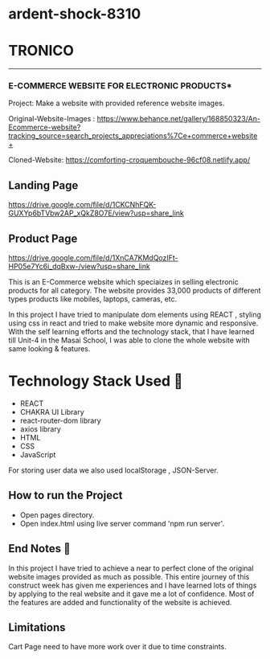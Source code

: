 # ardent-shock-8310

# TRONICO

-----
### E-COMMERCE WEBSITE FOR ELECTRONIC PRODUCTS* 

Project: Make a website with provided reference website images.

Original-Website-Images : https://www.behance.net/gallery/168850323/An-Ecommerce-website?tracking_source=search_projects_appreciations%7Ce+commerce+website+

Cloned-Website: https://comforting-croquembouche-96cf08.netlify.app/ 


## Landing Page
https://drive.google.com/file/d/1CKCNhFQK-GUXYp6bTVbw2AP_xQkZ8O7E/view?usp=share_link
## Product Page
https://drive.google.com/file/d/1XnCA7KMdQozIFt-HP05e7Yc6i_dqBxw-/view?usp=share_link

This is an E-Commerce website which speciaizes in selling electronic products for all  category. The website provides 33,000 products of different types products like mobiles, laptops, cameras, etc.

In this project I have tried to manipulate dom elements using REACT , styling using css in react and tried to make website more dynamic and responsive. With the self learning efforts and the technology stack, that I have learned till Unit-4 in the Masai School, I was able to clone the whole website with same looking & features.


# Technology Stack Used 🌟
* REACT
* CHAKRA UI Library
* react-router-dom library
* axios library
* HTML
* CSS
* JavaScript

For storing user data we also used localStorage , JSON-Server.

## How to run the Project
* Open pages directory.
* Open index.html using live server command 'npm run server'.

## End Notes 📑
In this project I have tried to achieve a near to perfect clone of the original website images provided as much as possible. This entire journey of this construct week has given me experiences and I have learned lots of things by applying to the real website and it gave me a lot of confidence. Most of the features are added and functionality of the website is achieved.

## Limitations
Cart Page need to have more work over it due to time constraints. 
